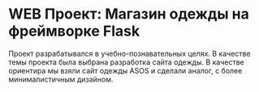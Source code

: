 # WEB Проект: Магазин одежды на фреймворке Flask
Проект разрабатывался в учебно-познавательных целях.
В качестве темы проекта была выбрана разработка сайта одежды.
В качестве ориентира мы взяли сайт одежды ASOS и сделали аналог, с более минималистичным дизайном.
